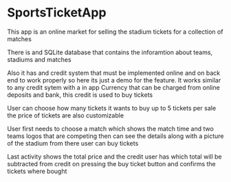 # SportsTicketApp

This app is an online market for selling the stadium tickets for a collection of matches

There is and SQLite database that contains the inforamtion about teams, stadiums and matches

Also it has and credit system that must be implemented online and on back end to work properly
so here its just a demo for the feature. It works similar to any credit sytem with a in app
Currency that can be charged from online deposits and bank, this credit is used to buy tickets

User can choose how many tickets it wants to buy up to 5 tickets per sale the price of tickets
are also customizable

User first needs to choose a match which shows the match time and two teams logos that are competing
then can see the details along with a picture of the stadium from there user can buy tickets

Last activity shows the total price and the credit user has which total will be subtracted from
credit on pressing the buy ticket button and confirms the tickets where bought
